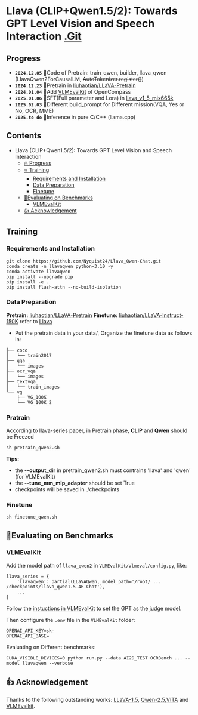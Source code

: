 # Llava (CLIP+Qwen1.5/2): Towards GPT Level Vision and Speech Interaction [.Git](https://github.com/Nyquist24/Llava_Qwen-Chat)

## Progress
* **`2024.12.05`** 🌟Code of Pretrain: train_qwen, builder, llava_qwen (LlavaQwen2ForCausalLM, ~~AutoTokenizer.register()~~)
* **`2024.12.23`** 🌟Pretrain in [liuhaotian/LLaVA-Pretrain](https://hf-mirror.com/datasets/liuhaotian/LLaVA-Pretrain)
* **`2024.01.04`** 🌟Add [VLMEvalKit](https://github.com/open-compass/VLMEvalKit) of OpenCompass
* **`2025.01.06`** 🌟SFT(Full parameter and Lora) in [llava_v1_5_mix665k](https://hf-mirror.com/datasets/liuhaotian/LLaVA-Instruct-150K/tree/main)
* **`2025.02.03`** 🌟Different build_prompt for Different mission(VQA, Yes or No, OCR, MME)
* **`2025.to do`** 🌟Inference in pure C/C++ (llama.cpp)



## Contents
- Llava (CLIP+Qwen1.5/2): Towards GPT Level Vision and Speech Interaction
  - [🔥 Progress](#progress)
  - [⭐ Training](#training)
    - [Requirements and Installation](#requirements-and-installation)
    - [Data Preparation](#data-preparation)
    - [Finetune](#finetune)
  - [📏Evaluating on Benchmarks](#evaluating-on-benchmarks)
    - [VLMEvalKit](#vlmevalkit)
  - [👍 Acknowledgement](#-acknowledgement)



##  Training
### Requirements and Installation
```
git clone https://github.com/Nyquist24/Llava_Qwen-Chat.git
conda create -n llavaqwen python=3.10 -y
conda activate llavaqwen
pip install --upgrade pip
pip install -e .
pip install flash-attn --no-build-isolation
```

### Data Preparation
**Pretrain:** [liuhaotian/LLaVA-Pretrain](https://hf-mirror.com/datasets/liuhaotian/LLaVA-Pretrain)
**Finetune:** [liuhaotian/LLaVA-Instruct-150K](https://hf-mirror.com/datasets/liuhaotian/LLaVA-Instruct-150K/tree/main) refer to [Llava](https://github.com/haotian-liu/LLaVA?tab=readme-ov-file#visual-instruction-tuning)
- Put the pretrain data in your data/, Organize the finetune data as follows in:
```
├── coco
│   └── train2017
├── gqa
│   └── images
├── ocr_vqa
│   └── images
├── textvqa
│   └── train_images
└── vg
    ├── VG_100K
    └── VG_100K_2
```

### Pratrain

According to llava-series paper, in Pretrain phase, **CLIP** and **Qwen** should be Freezed

```
sh pretrain_qwen2.sh
```
**Tips:** 
- the **--output_dir** in pretrain_qwen2.sh must contrains 'llava' and 'qwen' (for VLMEvalKit)
- the **--tune_mm_mlp_adapter** should be set True
- checkpoints will be saved in ./checkpoints

### Finetune

```
sh finetune_qwen.sh
```



## 📏Evaluating on Benchmarks
### VLMEvalKit
Add the model path of `llava_qwen2` in `VLMEvalKit/vlmeval/config.py`, like:
```
llava_series = { 
    'llavaqwen': partial(LLaVAQwen, model_path='/root/ ... /checkpoints/llava_qwen1.5-4B-Chat'),
    ...
}
```

Follow the [instuctions in VLMEvalKit](https://github.com/open-compass/VLMEvalKit/blob/main/docs/en/Quickstart.md) to set the GPT as the judge model.


Then configure the `.env` file in the `VLMEvalKit` folder:
```
OPENAI_API_KEY=sk-
OPENAI_API_BASE=
```
Evaluating on Different benchmarks:
```
CUDA_VISIBLE_DEVICES=0 python run.py --data AI2D_TEST OCRBench ... --model llavaqwen --verbose
```

## 👍 Acknowledgement
Thanks to the following outstanding works: [LLaVA-1.5](https://github.com/haotian-liu/LLaVA), [Qwen-2.5](https://github.com/QwenLM/Qwen2.5),[VITA](https://github.com/VITA-MLLM/VITA)  and [VLMEvalkit](https://github.com/open-compass/VLMEvalKit).
